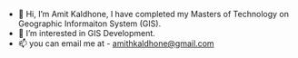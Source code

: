- 👋 Hi, I’m Amit Kaldhone, I have completed my Masters of Technology on Geographic Informaiton System (GIS).
- 👀 I’m interested in GIS Development.
- 📫 you can email me at - amithkaldhone@gmail.com

<!---
amithkaldhone/amithkaldhone is a ✨ special ✨ repository because its `README.md` (this file) appears on your GitHub profile.
You can click the Preview link to take a look at your changes.
--->
